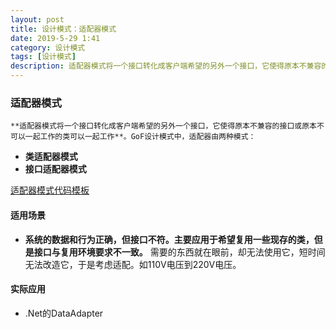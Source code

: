 ```yaml
---
layout: post
title: 设计模式：适配器模式
date: 2019-5-29 1:41
category: 设计模式
tags: [设计模式]
description: 适配器模式将一个接口转化成客户端希望的另外一个接口，它使得原本不兼容的接口或原本不可以一起工作的类可以一起工作。
---
```




### 适配器模式

 	**适配器模式将一个接口转化成客户端希望的另外一个接口，它使得原本不兼容的接口或原本不可以一起工作的类可以一起工作**。GoF设计模式中，适配器由两种模式：

- **类适配器模式**
- **接口适配器模式**

[适配器模式代码模板](https://github.com/DepInjoy/BaseHouse/blob/master/DesignPattern/%E9%80%82%E9%85%8D%E5%99%A8/%E9%80%82%E9%85%8D%E5%99%A8%E6%A8%A1%E5%BC%8F%E4%BB%A3%E7%A0%81%E6%A8%A1%E6%9D%BF.cpp)



#### 适用场景

- **系统的数据和行为正确，但接口不符。主要应用于希望复用一些现存的类，但是接口与复用环境要求不一致。** 需要的东西就在眼前，却无法使用它，短时间无法改造它，于是考虑适配。如110V电压到220V电压。



#### 实际应用

- .Net的DataAdapter
